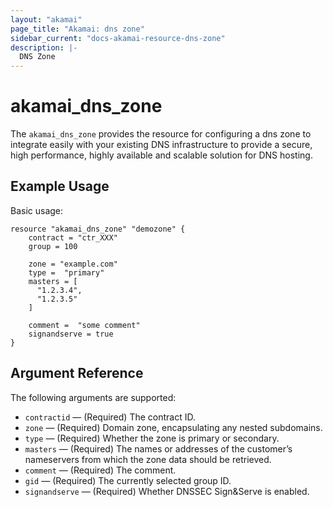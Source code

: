 ```yaml
---
layout: "akamai"
page_title: "Akamai: dns zone"
sidebar_current: "docs-akamai-resource-dns-zone"
description: |-
  DNS Zone
---
```


# akamai_dns_zone

The `akamai_dns_zone` provides the resource for configuring a dns zone to integrate easily with your existing DNS infrastructure to provide a secure, high performance, highly available and scalable solution for DNS hosting.

## Example Usage

Basic usage:

```hcl
resource "akamai_dns_zone" "demozone" {
    contract = "ctr_XXX"
    group = 100
    
    zone = "example.com"
    type =  "primary"
    masters = [
      "1.2.3.4",
      "1.2.3.5"
    ] 
    
    comment =  "some comment"
    signandserve = true
}
```

## Argument Reference

The following arguments are supported:

* `contractid` — (Required) The contract ID.  
* `zone` — (Required) Domain zone, encapsulating any nested subdomains.  
* `type` — (Required) Whether the zone is primary or secondary.  
* `masters` — (Required) The names or addresses of the customer’s nameservers from which the zone data should be retrieved.  
* `comment` — (Required) The comment.  
* `gid` — (Required) The currently selected group ID.  
* `signandserve` — (Required) Whether DNSSEC Sign&Serve is enabled.  
